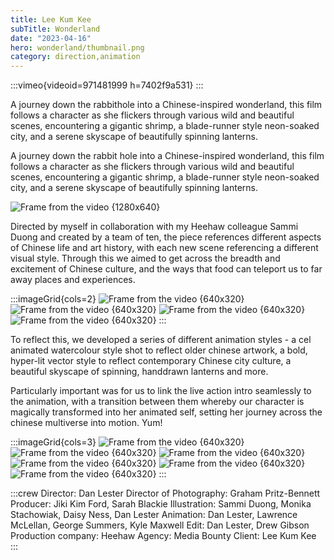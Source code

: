 ```yaml
---
title: Lee Kum Kee
subTitle: Wonderland
date: "2023-04-16"
hero: wonderland/thumbnail.png
category: direction,animation
---
```


:::vimeo{videoid=971481999 h=7402f9a531}
:::

A journey down the rabbithole into a Chinese-inspired wonderland, this film follows a character as she flickers through various wild and beautiful scenes, encountering a gigantic shrimp, a blade-runner style neon-soaked city, and a serene skyscape of beautifully spinning lanterns.

A journey down the rabbit hole into a Chinese-inspired wonderland, this film follows a character as she flickers through various wild and beautiful scenes, encountering a gigantic shrimp, a blade-runner style neon-soaked city, and a serene skyscape of beautifully spinning lanterns.

![Frame from the video {1280x640}](/static/images/wonderland/1.png)

Directed by myself in collaboration with my Heehaw colleague Sammi Duong and created by a team of ten, the piece references different aspects of Chinese life and art history, with each new scene referencing a different visual style. Through this we aimed to get across the breadth and excitement of Chinese culture, and the ways that food can teleport us to far away places and experiences.

:::imageGrid{cols=2}
![Frame from the video {640x320}](/static/images/wonderland/animated1.gif)
![Frame from the video {640x320}](/static/images/wonderland/animated2.gif)
![Frame from the video {640x320}](/static/images/wonderland/animated4.gif)
![Frame from the video {640x320}](/static/images/wonderland/animated3.gif)
:::

To reflect this, we developed a series of different animation styles - a cel animated watercolour style shot to reflect older chinese artwork, a bold, hyper-lit vector style to reflect contemporary Chinese city culture, a beautiful skyscape of spinning, handdrawn lanterns and more.

Particularly important was for us to link the live action intro seamlessly to the animation, with a transition between them whereby our character is magically transformed into her animated self, setting her journey across the chinese multiverse into motion. Yum!

:::imageGrid{cols=3}
![Frame from the video {640x320}](/static/images/wonderland/frame_376.jpg)
![Frame from the video {640x320}](/static/images/wonderland/stills-comp.png)
![Frame from the video {640x320}](/static/images/wonderland/frame_423.jpg)
![Frame from the video {640x320}](/static/images/wonderland/frame_432.jpg)
![Frame from the video {640x320}](/static/images/wonderland/frame_761.jpg)
![Frame from the video {640x320}](/static/images/wonderland/frame_645.jpg)
:::

:::crew
Director: Dan Lester
Director of Photography: Graham Pritz-Bennett
Producer: Jiki Kim Ford, Sarah Blackie
Illustration: Sammi Duong, Monika Stachowiak, Daisy Ness, Dan Lester
Animation: Dan Lester, Lawrence McLellan, George Summers, Kyle Maxwell
Edit: Dan Lester, Drew Gibson
Production company: Heehaw
Agency: Media Bounty
Client: Lee Kum Kee
:::
